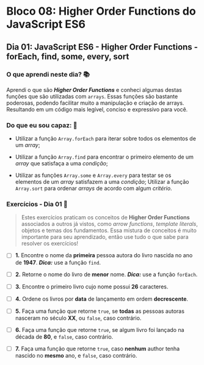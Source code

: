 # Bloco 08: Higher Order Functions do JavaScript ES6

## Dia 01: JavaScript ES6 - Higher Order Functions - forEach, find, some, every, sort

### O que aprendi neste dia? :books:

Aprendi o que são **_Higher Order Functions_** e conheci algumas destas funções que são utilizadas com `arrays`.
Essas funções são bastante poderosas, podendo facilitar muito a manipulação e criação de arrays. Resultando em um código mais legível, conciso e expressivo para você.

### Do que eu sou capaz: :rocket:

- Utilizar a função `Array.forEach` para iterar sobre todos os elementos de um _array_;

- Utilizar a função `Array.find` para encontrar o primeiro elemento de um _array_ que satisfaça a uma _condição_;

- Utilizar as funções `Array.some` e `Array.every` para testar se os elementos de um _array_ satisfazem a uma _condição_;
Utilizar a função `Array.sort` para ordenar _arrays_ de acordo com algum _critério_.


### Exercícios - Dia 01 :memo:

>Estes exercícios praticam os conceitos de **Higher Order Functions** associados a outros já vistos, como _arrow functions_, _template literals_, objetos e temas dos fundamentos. Essa mistura de conceitos é muito importante para seu aprendizado, então use tudo o que sabe para resolver os exercícios!

- [ ] **1.** Encontre o nome da **primeira** pessoa autora do livro nascida no ano de **1947**.
**_Dica:_** use a função `find`.

- [ ] **2.** Retorne o nome do livro de **menor** nome.
**_Dica:_** use a função `forEach`.

- [ ] **3.** Encontre o primeiro livro cujo nome possui **26** caracteres.

- [ ] **4.** Ordene os livros por **data** de lançamento em ordem **decrescente**.

- [ ] **5.** Faça uma função que retorne `true`, se **todas** as pessoas autoras nasceram no século **XX**, ou `false`, caso contrário.

- [ ] **6.** Faça uma função que retorne `true`, se algum livro foi lançado na década de **80**, e `false`, caso contrário.

- [ ] **7.** Faça uma função que retorne `true`, caso **nenhum** author tenha nascido no **mesmo** ano, e `false`, caso contrário.
